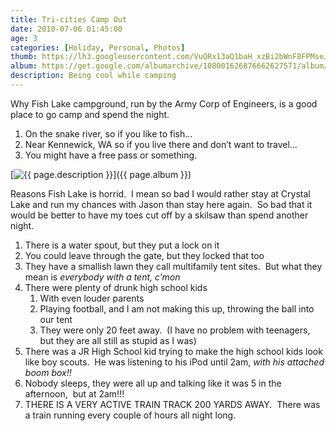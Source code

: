 ```yaml
---
title: Tri-cities Camp Out
date: 2010-07-06 01:45:00
age: 3
categories: [Holiday, Personal, Photos]
thumb: https://lh3.googleusercontent.com/VuQRx13aQ1baH_xzBi2bWnF8FPMseJWc7FPEYxDqVu7PNWVh4mFeMpVrTdg4wmTMGgsO4XjL1EsaqF5scBQ=w293-h220
album: https://get.google.com/albumarchive/108001626876662627571/album/AF1QipN-cblD9HEM4ZkH7HZjO2E0aUqtFRZd40sGo91D?authKey=CM7Shr3znMf6sgE
description: Being cool while camping
---
```

Why Fish Lake campground, run by the Army Corp of Engineers, is a good place to go camp and spend the night.
<ol>
	<li>On the snake river, so if you like to fish…</li>
	<li>Near Kennewick, WA so if you live there and don’t want to travel…</li>
	<li>You might have a free pass or something.</li>
</ol>

[<img src="{{ page.thumb }}" alt="{{ page.description }}" class="wyseguys-album"/>]({{ page.album }})

Reasons Fish Lake is horrid.  I mean so bad I would rather stay at Crystal Lake and run my chances with Jason than stay here again.  So bad that it would be better to have my toes cut off by a skilsaw than spend another night.
<ol>
	<li>There is a water spout, but they put a lock on it</li>
	<li>You could leave through the gate, but they locked that too</li>
	<li>They have a smallish lawn they call multifamily tent sites.  But what they mean is <em>everybody with a tent, c’mon</em></li>
	<li>There were plenty of drunk high school kids
<ol>
	<li>With even louder parents</li>
	<li>Playing football, and I am not making this up, throwing the ball into our tent</li>
	<li>They were only 20 feet away.  (I have no problem with teenagers, but they are all still as stupid as I was)</li>
</ol>
</li>
	<li>There was a JR High School kid trying to make the high school kids look like boy scouts.  He was listening to his iPod until 2am,<em> with his attached boom box!!</em></li>
	<li>Nobody sleeps, they were all up and talking like it was 5 in the afternoon,  but at 2am!!!</li>
	<li>THERE IS A VERY ACTIVE TRAIN TRACK 200 YARDS AWAY.  There was a train running every couple of hours all night long.</li>
</ol>
